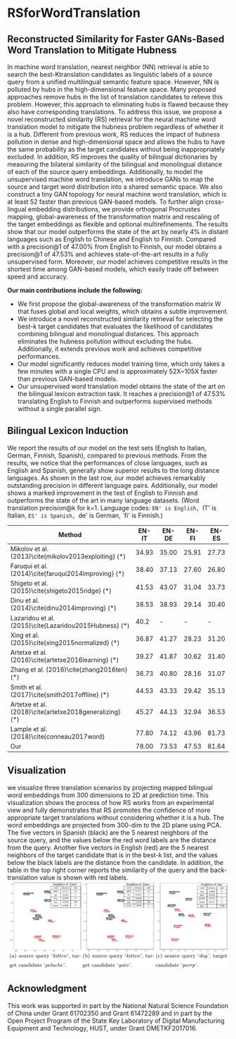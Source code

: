 # RSforWordTranslation
## Reconstructed Similarity for Faster GANs-Based Word Translation to Mitigate Hubness
In machine word translation, nearest neighbor (NN) retrieval is able to search the best-Ktranslation candidates as linguistic labels of a source query from a unified multilingual semantic feature space. However, NN is polluted by hubs in the high-dimensional feature space. Many proposed approaches remove hubs in the list of translation candidates to relieve this problem. However, this approach to eliminating hubs is flawed because they also have corresponding translations. To address this issue, we propose a novel reconstructed similarity (RS) retrieval for the neural machine word translation model to mitigate the hubness problem regardless of whether it is a hub. Different from previous work, RS reduces the impact of hubness pollution in dense and high-dimensional space and allows the hubs to have the same probability as the target candidates without being inappropriately excluded. In addition, RS improves the quality of bilingual dictionaries by measuring the bilateral similarity of the bilingual and monolingual distance of each of the source query embeddings. Additionally, to model the unsupervised machine word translation, we introduce GANs to map the source and target word distribution into a shared semantic space. We also construct a tiny GAN topology for neural machine word translation, which is at least 52 faster than previous GAN-based models. To further align cross-lingual embedding distributions, we provide orthogonal Procrustes mapping, global-awareness of the transformation matrix and rescaling of the target embeddings as flexible and optional multirefinements. The results show that our model outperforms the state of the art by nearly 4% in distant languages such as English to Chinese and English to Finnish. 
Compared with a precision@1 of 47.00% from English to Finnish, our model obtains a precision@1 of 47.53\% and achieves state-of-the-art results in a fully unsupervised form. Moreover, our model achieves competitive results in the shortest time among GAN-based models, which easily trade off between speed and accuracy. 

**Our main contributions include the following:**
- We first propose the global-awareness of the transformation matrix W that fuses global and local weights, which obtains a subtle improvement.
- We introduce a novel reconstructed similarity retrieval for selecting the best-k target candidates that evaluates the likelihood of candidates combining bilingual and monolingual distances. This approach eliminates the hubness pollution without excluding the hubs. Additionally, it extends previous work and achieves competitive performances.
- Our model significantly reduces model training time, which only takes a few minutes with a single CPU and is approximately 52X~105X faster than previous GAN-based models.		
- Our unsupervised word translation model obtains the state of the art on the bilingual lexicon extraction task. It reaches a precision@1 of 47.53%  translating English to Finnish and outperforms supervised methods without a single parallel sign.

## Bilingual Lexicon Induction
We report the results of our model on the test sets (English to Italian, German, Finnish, Spanish), compared to previous methods.
From the results, we notice that the performances of close languages, such as English and Spanish, generally show superior results to the long distance languages. As shown in the last row, our model achieves remarkably outstanding precision in different language pairs. Additionally, our model shows a marked improvement in the test of English to Finnish and outperforms the state of the art in many language datasets. (Word translation precision@k for k=1. Language codes: `EN' is English, `IT' is Italian, `ES' is Spanish, `de' is German, `fi' is Finnish.)

Method 	| EN-IT | EN-DE | EN-FI | EN-ES
-|-|-|-|-
Mikolov et al. (2013)\cite{mikolov2013exploiting} (*) | 34.93 | 35.00 | 25.91 | 27.73
Faruqui et al. (2014)\cite{faruqui2014improving} (*) | 38.40 | 37.13 | 27.60 | 26.80
Shigeto et al. (2015)\cite{shigeto2015ridge} (*) | 41.53 | 43.07 | 31.04 | 33.73
Dinu et al. (2014)\cite{dinu2014improving} (*) | 38.53 | 38.93 | 29.14 | 30.40
Lazaridou et al. (2015)\cite{Lazaridou2015Hubness} (*) | 40.2 | - | - | -
Xing et al. (2015)\cite{xing2015normalized} (*) | 36.87 | 41.27 | 28.23 | 31.20
Artetxe et al. (2016)\cite{artetxe2016learning} (*) | 39.27  | 41.87 | 30.62 |  31.40
Zhang et al. (2016)\cite{zhang2016ten} (*) | 36.73 | 40.80 | 28.16 | 31.07		
Smith et al. (2017)\cite{smith2017offline} (*) | 44.53 | 43.33 | 29.42 | 35.13
Artetxe et al. (2018)\cite{artetxe2018generalizing} (*) | 45.27 | 44.13 | 32.94 | 36.53
Lample et al. (2018)\cite{conneau2017word} | 77.80 | 74.12 |  43.96 | 81.73 
Our | 78.00 | 73.53 | 47.53 | 81.64 
 
## Visualization
we visualize three translation scenarios by projecting mapped bilingual word embeddings from 300 dimensions to 2D at prediction time. 
This visualization shows the process of how RS works from an experimental view and fully demonstrates that RS promotes the confidence of more appropriate target translations without considering whether it is a hub. The word embeddings are projected from 300-dim to the 2D plane using PCA. The five vectors in Spanish (black) are the 5 nearest neighbors of the source query, and the values below the red word labels are the distance from the query. Another five vectors in English (red) are the 5 nearest neighbors of the target candidate that is in the best-k list, and the values below the black labels are the distance from the candidate. In addition, the table in the top right corner reports the similarity of the query and the back-translation value is shown with red labels.
![](https://github.com/djzgroup/RSforWordTranslation/blob/master/visualizaition.jpg)

## Acknowledgment
This work was supported in part by the National Natural Science Foundation of China under Grant 61702350 and Grant 61472289 and in part by the Open Project Program of the State Key Laboratory of Digital Manufacturing Equipment and Technology, HUST, under Grant DMETKF2017016.
